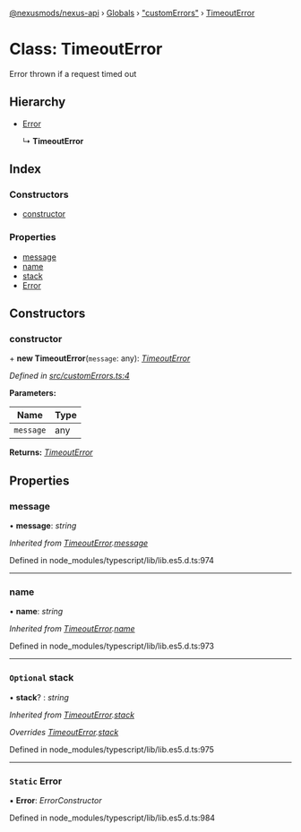 [@nexusmods/nexus-api](../README.md) › [Globals](../globals.md) › ["customErrors"](../modules/_customerrors_.md) › [TimeoutError](_customerrors_.timeouterror.md)

# Class: TimeoutError

Error thrown if a request timed out

## Hierarchy

* [Error](_customerrors_.timeouterror.md#static-error)

  ↳ **TimeoutError**

## Index

### Constructors

* [constructor](_customerrors_.timeouterror.md#constructor)

### Properties

* [message](_customerrors_.timeouterror.md#message)
* [name](_customerrors_.timeouterror.md#name)
* [stack](_customerrors_.timeouterror.md#optional-stack)
* [Error](_customerrors_.timeouterror.md#static-error)

## Constructors

###  constructor

\+ **new TimeoutError**(`message`: any): *[TimeoutError](_customerrors_.timeouterror.md)*

*Defined in [src/customErrors.ts:4](https://github.com/Nexus-Mods/node-nexus-api/blob/5dbdef6/src/customErrors.ts#L4)*

**Parameters:**

Name | Type |
------ | ------ |
`message` | any |

**Returns:** *[TimeoutError](_customerrors_.timeouterror.md)*

## Properties

###  message

• **message**: *string*

*Inherited from [TimeoutError](_customerrors_.timeouterror.md).[message](_customerrors_.timeouterror.md#message)*

Defined in node_modules/typescript/lib/lib.es5.d.ts:974

___

###  name

• **name**: *string*

*Inherited from [TimeoutError](_customerrors_.timeouterror.md).[name](_customerrors_.timeouterror.md#name)*

Defined in node_modules/typescript/lib/lib.es5.d.ts:973

___

### `Optional` stack

• **stack**? : *string*

*Inherited from [TimeoutError](_customerrors_.timeouterror.md).[stack](_customerrors_.timeouterror.md#optional-stack)*

*Overrides [TimeoutError](_customerrors_.timeouterror.md).[stack](_customerrors_.timeouterror.md#optional-stack)*

Defined in node_modules/typescript/lib/lib.es5.d.ts:975

___

### `Static` Error

▪ **Error**: *ErrorConstructor*

Defined in node_modules/typescript/lib/lib.es5.d.ts:984
